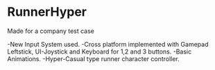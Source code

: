 # RunnerHyper
 Made for a company test case

-New Input System used.
-Cross platform implemented with Gamepad Leftstick, UI-Joystick and Keyboard for 1,2 and 3 buttons.
-Basic Animations.
-Hyper-Casual type runner character controller.